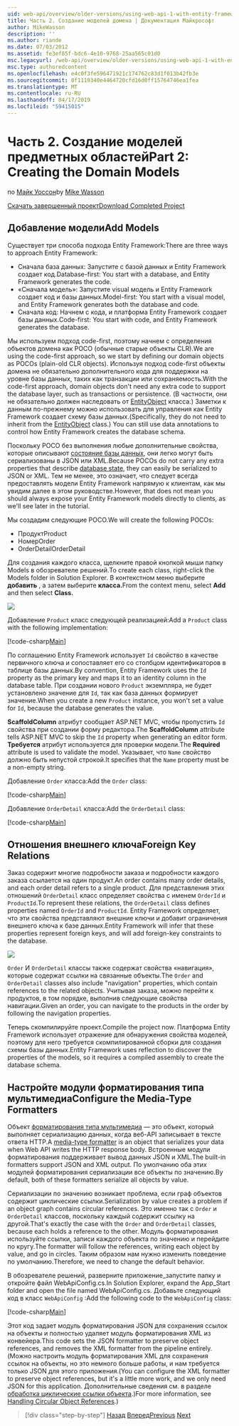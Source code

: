 ```yaml
---
uid: web-api/overview/older-versions/using-web-api-1-with-entity-framework-5/using-web-api-with-entity-framework-part-2
title: Часть 2. Создание моделей домена | Документация Майкрософт
author: MikeWasson
description: ''
ms.author: riande
ms.date: 07/03/2012
ms.assetid: fe3ef85f-bdc6-4e10-9768-25aa565c01d0
msc.legacyurl: /web-api/overview/older-versions/using-web-api-1-with-entity-framework-5/using-web-api-with-entity-framework-part-2
msc.type: authoredcontent
ms.openlocfilehash: e4c0f3fe596471921c174762c83d1f013b42fb3e
ms.sourcegitcommit: 0f1119340e4464720cfd16d0ff15764746ea1fea
ms.translationtype: MT
ms.contentlocale: ru-RU
ms.lasthandoff: 04/17/2019
ms.locfileid: "59415015"
---
```

# <a name="part-2-creating-the-domain-models"></a><span data-ttu-id="09b97-102">Часть 2. Создание моделей предметных областей</span><span class="sxs-lookup"><span data-stu-id="09b97-102">Part 2: Creating the Domain Models</span></span>

<span data-ttu-id="09b97-103">по [Майк Уоссон](https://github.com/MikeWasson)</span><span class="sxs-lookup"><span data-stu-id="09b97-103">by [Mike Wasson](https://github.com/MikeWasson)</span></span>

[<span data-ttu-id="09b97-104">Скачать завершенный проект</span><span class="sxs-lookup"><span data-stu-id="09b97-104">Download Completed Project</span></span>](http://code.msdn.microsoft.com/ASP-NET-Web-API-with-afa30545)

## <a name="add-models"></a><span data-ttu-id="09b97-105">Добавление модели</span><span class="sxs-lookup"><span data-stu-id="09b97-105">Add Models</span></span>

<span data-ttu-id="09b97-106">Существует три способа подхода Entity Framework:</span><span class="sxs-lookup"><span data-stu-id="09b97-106">There are three ways to approach Entity Framework:</span></span>

- <span data-ttu-id="09b97-107">Сначала база данных: Запустите с базой данных и Entity Framework создает код.</span><span class="sxs-lookup"><span data-stu-id="09b97-107">Database-first: You start with a database, and Entity Framework generates the code.</span></span>
- <span data-ttu-id="09b97-108">«Сначала модель»: Запустите visual модель и Entity Framework создает код и базы данных.</span><span class="sxs-lookup"><span data-stu-id="09b97-108">Model-first: You start with a visual model, and Entity Framework generates both the database and code.</span></span>
- <span data-ttu-id="09b97-109">Сначала код: Начнем с кода, и платформа Entity Framework создает базы данных.</span><span class="sxs-lookup"><span data-stu-id="09b97-109">Code-first: You start with code, and Entity Framework generates the database.</span></span>

<span data-ttu-id="09b97-110">Мы используем подход code-first, поэтому начнем с определения объектов домена как POCO (обычные старые объекты CLR).</span><span class="sxs-lookup"><span data-stu-id="09b97-110">We are using the code-first approach, so we start by defining our domain objects as POCOs (plain-old CLR objects).</span></span> <span data-ttu-id="09b97-111">Используя подход code-first объекты домена не обязательно дополнительного кода для поддержки на уровне базы данных, таких как транзакции или сохраняемость.</span><span class="sxs-lookup"><span data-stu-id="09b97-111">With the code-first approach, domain objects don't need any extra code to support the database layer, such as transactions or persistence.</span></span> <span data-ttu-id="09b97-112">(В частности, они не обязательно должен наследовать от [EntityObject](https://msdn.microsoft.com/library/system.data.objects.dataclasses.entityobject.aspx) класса.) Заметки к данным по-прежнему можно использовать для управления как Entity Framework создает схему базы данных.</span><span class="sxs-lookup"><span data-stu-id="09b97-112">(Specifically, they do not need to inherit from the [EntityObject](https://msdn.microsoft.com/library/system.data.objects.dataclasses.entityobject.aspx) class.) You can still use data annotations to control how Entity Framework creates the database schema.</span></span>

<span data-ttu-id="09b97-113">Поскольку POCO без выполнения любые дополнительные свойства, которые описывают [состояние базы данных](https://msdn.microsoft.com/library/system.data.entitystate.aspx), они легко могут быть сериализованы в JSON или XML.</span><span class="sxs-lookup"><span data-stu-id="09b97-113">Because POCOs do not carry any extra properties that describe [database state](https://msdn.microsoft.com/library/system.data.entitystate.aspx), they can easily be serialized to JSON or XML.</span></span> <span data-ttu-id="09b97-114">Тем не менее, это означает, что следует всегда предоставлять модели Entity Framework напрямую к клиентам, как мы увидим далее в этом руководстве.</span><span class="sxs-lookup"><span data-stu-id="09b97-114">However, that does not mean you should always expose your Entity Framework models directly to clients, as we'll see later in the tutorial.</span></span>

<span data-ttu-id="09b97-115">Мы создадим следующие POCO.</span><span class="sxs-lookup"><span data-stu-id="09b97-115">We will create the following POCOs:</span></span>

- <span data-ttu-id="09b97-116">Продукт</span><span class="sxs-lookup"><span data-stu-id="09b97-116">Product</span></span>
- <span data-ttu-id="09b97-117">Номер</span><span class="sxs-lookup"><span data-stu-id="09b97-117">Order</span></span>
- <span data-ttu-id="09b97-118">OrderDetail</span><span class="sxs-lookup"><span data-stu-id="09b97-118">OrderDetail</span></span>

<span data-ttu-id="09b97-119">Для создания каждого класса, щелкните правой кнопкой мыши папку Models в обозревателе решений.</span><span class="sxs-lookup"><span data-stu-id="09b97-119">To create each class, right-click the Models folder in Solution Explorer.</span></span> <span data-ttu-id="09b97-120">В контекстном меню выберите **добавить** , а затем выберите **класса.**</span><span class="sxs-lookup"><span data-stu-id="09b97-120">From the context menu, select **Add** and then select **Class.**</span></span>

![](using-web-api-with-entity-framework-part-2/_static/image1.png)

<span data-ttu-id="09b97-121">Добавление `Product` класс следующей реализацией:</span><span class="sxs-lookup"><span data-stu-id="09b97-121">Add a `Product` class with the following implementation:</span></span>

[!code-csharp[Main](using-web-api-with-entity-framework-part-2/samples/sample1.cs)]

<span data-ttu-id="09b97-122">По соглашению Entity Framework использует `Id` свойство в качестве первичного ключа и сопоставляет его со столбцом идентификаторов в таблице базы данных.</span><span class="sxs-lookup"><span data-stu-id="09b97-122">By convention, Entity Framework uses the `Id` property as the primary key and maps it to an identity column in the database table.</span></span> <span data-ttu-id="09b97-123">При создании нового `Product` экземпляра, не будет установлено значение для `Id`, так как база данных формирует значение.</span><span class="sxs-lookup"><span data-stu-id="09b97-123">When you create a new `Product` instance, you won't set a value for `Id`, because the database generates the value.</span></span>

<span data-ttu-id="09b97-124">**ScaffoldColumn** атрибут сообщает ASP.NET MVC, чтобы пропустить `Id` свойства при создании форму редактора.</span><span class="sxs-lookup"><span data-stu-id="09b97-124">The **ScaffoldColumn** attribute tells ASP.NET MVC to skip the `Id` property when generating an editor form.</span></span> <span data-ttu-id="09b97-125">**Требуется** атрибут используется для проверки модели.</span><span class="sxs-lookup"><span data-stu-id="09b97-125">The **Required** attribute is used to validate the model.</span></span> <span data-ttu-id="09b97-126">Указывает, что `Name` свойство должно быть непустой строкой.</span><span class="sxs-lookup"><span data-stu-id="09b97-126">It specifies that the `Name` property must be a non-empty string.</span></span>

<span data-ttu-id="09b97-127">Добавление `Order` класса:</span><span class="sxs-lookup"><span data-stu-id="09b97-127">Add the `Order` class:</span></span>

[!code-csharp[Main](using-web-api-with-entity-framework-part-2/samples/sample2.cs)]

<span data-ttu-id="09b97-128">Добавление `OrderDetail` класса:</span><span class="sxs-lookup"><span data-stu-id="09b97-128">Add the `OrderDetail` class:</span></span>

[!code-csharp[Main](using-web-api-with-entity-framework-part-2/samples/sample3.cs)]

## <a name="foreign-key-relations"></a><span data-ttu-id="09b97-129">Отношения внешнего ключа</span><span class="sxs-lookup"><span data-stu-id="09b97-129">Foreign Key Relations</span></span>

<span data-ttu-id="09b97-130">Заказ содержит многие подробности заказа и подробности каждого заказа ссылается на один продукт.</span><span class="sxs-lookup"><span data-stu-id="09b97-130">An order contains many order details, and each order detail refers to a single product.</span></span> <span data-ttu-id="09b97-131">Для представления этих отношений `OrderDetail` класс определяет свойства с именем `OrderId` и `ProductId`.</span><span class="sxs-lookup"><span data-stu-id="09b97-131">To represent these relations, the `OrderDetail` class defines properties named `OrderId` and `ProductId`.</span></span> <span data-ttu-id="09b97-132">Entity Framework определяет, что эти свойства представляют внешние ключи и добавит ограничения внешнего ключа к базе данных.</span><span class="sxs-lookup"><span data-stu-id="09b97-132">Entity Framework will infer that these properties represent foreign keys, and will add foreign-key constraints to the database.</span></span>

![](using-web-api-with-entity-framework-part-2/_static/image2.png)

<span data-ttu-id="09b97-133">`Order` И `OrderDetail` классы также содержат свойства «навигация», которые содержат ссылки на связанные объекты.</span><span class="sxs-lookup"><span data-stu-id="09b97-133">The `Order` and `OrderDetail` classes also include "navigation" properties, which contain references to the related objects.</span></span> <span data-ttu-id="09b97-134">Учитывая заказа, можно перейти к продуктов, в том порядке, выполнив следующие свойства навигации.</span><span class="sxs-lookup"><span data-stu-id="09b97-134">Given an order, you can navigate to the products in the order by following the navigation properties.</span></span>

<span data-ttu-id="09b97-135">Теперь скомпилируйте проект.</span><span class="sxs-lookup"><span data-stu-id="09b97-135">Compile the project now.</span></span> <span data-ttu-id="09b97-136">Платформа Entity Framework использует отражение для обнаружения свойства моделей, поэтому для него требуется скомпилированной сборки для создания схемы базы данных.</span><span class="sxs-lookup"><span data-stu-id="09b97-136">Entity Framework uses reflection to discover the properties of the models, so it requires a compiled assembly to create the database schema.</span></span>

## <a name="configure-the-media-type-formatters"></a><span data-ttu-id="09b97-137">Настройте модули форматирования типа мультимедиа</span><span class="sxs-lookup"><span data-stu-id="09b97-137">Configure the Media-Type Formatters</span></span>

<span data-ttu-id="09b97-138">Объект [форматирования типа мультимедиа](../../formats-and-model-binding/media-formatters.md) — это объект, который выполняет сериализацию данных, когда веб-API записывает в тексте ответа HTTP.</span><span class="sxs-lookup"><span data-stu-id="09b97-138">A [media-type formatter](../../formats-and-model-binding/media-formatters.md) is an object that serializes your data when Web API writes the HTTP response body.</span></span> <span data-ttu-id="09b97-139">Встроенные модули форматирования поддерживает вывод данных JSON и XML.</span><span class="sxs-lookup"><span data-stu-id="09b97-139">The built-in formatters support JSON and XML output.</span></span> <span data-ttu-id="09b97-140">По умолчанию оба этих модулей форматирования сериализации все объекты по значению.</span><span class="sxs-lookup"><span data-stu-id="09b97-140">By default, both of these formatters serialize all objects by value.</span></span>

<span data-ttu-id="09b97-141">Сериализации по значению возникает проблема, если граф объектов содержит циклические ссылки.</span><span class="sxs-lookup"><span data-stu-id="09b97-141">Serialization by value creates a problem if an object graph contains circular references.</span></span> <span data-ttu-id="09b97-142">Это именно так с `Order` и `OrderDetail` классов, поскольку каждый содержит ссылку на другой.</span><span class="sxs-lookup"><span data-stu-id="09b97-142">That's exactly the case with the `Order` and `OrderDetail` classes, because each holds a reference to the other.</span></span> <span data-ttu-id="09b97-143">Модуль форматирования используйте ссылки, записи каждого объекта по значению и перейдите по кругу.</span><span class="sxs-lookup"><span data-stu-id="09b97-143">The formatter will follow the references, writing each object by value, and go in circles.</span></span> <span data-ttu-id="09b97-144">Таким образом нам нужно изменить поведение по умолчанию.</span><span class="sxs-lookup"><span data-stu-id="09b97-144">Therefore, we need to change the default behavior.</span></span>

<span data-ttu-id="09b97-145">В обозревателе решений, разверните приложение\_запустите папку и откройте файл WebApiConfig.cs.</span><span class="sxs-lookup"><span data-stu-id="09b97-145">In Solution Explorer, expand the App\_Start folder and open the file named WebApiConfig.cs.</span></span> <span data-ttu-id="09b97-146">Добавьте следующий код в класс `WebApiConfig` :</span><span class="sxs-lookup"><span data-stu-id="09b97-146">Add the following code to the `WebApiConfig` class:</span></span>

[!code-csharp[Main](using-web-api-with-entity-framework-part-2/samples/sample4.cs?highlight=11)]

<span data-ttu-id="09b97-147">Этот код задает модуль форматирования JSON для сохранения ссылок на объекты и полностью удаляет модуль форматирования XML из конвейера.</span><span class="sxs-lookup"><span data-stu-id="09b97-147">This code sets the JSON formatter to preserve object references, and removes the XML formatter from the pipeline entirely.</span></span> <span data-ttu-id="09b97-148">(Можно настроить модуль форматирования XML для сохранения ссылок на объекты, но это немного больше работы, и нам требуется только JSON для этого приложения.</span><span class="sxs-lookup"><span data-stu-id="09b97-148">(You can configure the XML formatter to preserve object references, but it's a little more work, and we only need JSON for this application.</span></span> <span data-ttu-id="09b97-149">Дополнительные сведения см. в разделе [обработка циклические ссылки объекта](../../formats-and-model-binding/json-and-xml-serialization.md#handling_circular_object_references).)</span><span class="sxs-lookup"><span data-stu-id="09b97-149">For more information, see [Handling Circular Object References](../../formats-and-model-binding/json-and-xml-serialization.md#handling_circular_object_references).)</span></span>

> [!div class="step-by-step"]
> <span data-ttu-id="09b97-150">[Назад](using-web-api-with-entity-framework-part-1.md)
> [Вперед](using-web-api-with-entity-framework-part-3.md)</span><span class="sxs-lookup"><span data-stu-id="09b97-150">[Previous](using-web-api-with-entity-framework-part-1.md)
[Next](using-web-api-with-entity-framework-part-3.md)</span></span>
